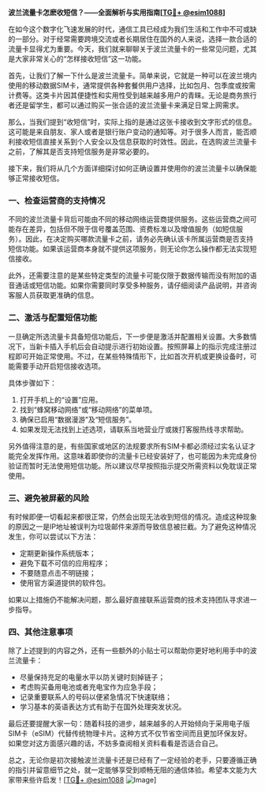 **波兰流量卡怎麽收短信？——全面解析与实用指南[[TG💪+ @esim1088](https://t.me/s/esim1088)]**

在如今这个数字化飞速发展的时代，通信工具已经成为我们生活和工作中不可或缺的一部分。对于经常需要跨境交流或者长期居住在国外的人来说，选择一款合适的流量卡显得尤为重要。今天，我们就来聊聊关于波兰流量卡的一些常见问题，尤其是大家非常关心的“怎样接收短信”这一功能。

首先，让我们了解一下什么是波兰流量卡。简单来说，它就是一种可以在波兰境内使用的移动数据SIM卡，通常提供各种套餐供用户选择，比如包月、包季度或按需计费等。这类卡片因其便捷性和实用性受到越来越多用户的青睐。无论是商务旅行者还是留学生，都可以通过购买一张合适的波兰流量卡来满足日常上网需求。

那么，当我们提到“收短信”时，实际上指的是通过这张卡接收到文字形式的信息。这可能是来自朋友、家人或者是银行账户变动的通知等。对于很多人而言，能否顺利接收短信直接关系到个人安全以及信息获取的时效性。因此，在选购波兰流量卡之前，了解其是否支持短信服务是非常必要的。

接下来，我们将从几个方面详细探讨如何正确设置并使用你的波兰流量卡以确保能够正常接收短信。

### 一、检查运营商的支持情况

不同的波兰流量卡背后可能由不同的移动网络运营商提供服务。这些运营商之间可能存在差异，包括但不限于信号覆盖范围、资费标准以及增值服务（如短信服务）。因此，在决定购买哪款流量卡之前，请务必先确认该卡所属运营商是否支持短信功能。如果该运营商本身就不提供这项服务，则无论你怎么操作都无法实现短信接收。

此外，还需要注意的是某些特定类型的流量卡可能仅限于数据传输而没有附加的语音通话或短信功能。如果你需要同时享受多种服务，请仔细阅读产品说明，并咨询客服人员获取更准确的信息。

### 二、激活与配置短信功能

一旦确定所选流量卡具备短信功能后，下一步便是激活并配置相关设置。大多数情况下，当新卡插入手机后会自动提示进行初始设置。按照屏幕上的指示完成注册过程即可开始正常使用。不过，在某些特殊情形下，比如首次开机或更换设备时，可能需要手动开启短信接收选项。

具体步骤如下：
1. 打开手机上的“设置”应用。
2. 找到“蜂窝移动网络”或“移动网络”的菜单项。
3. 确保已启用“数据漫游”及“短信服务”。
4. 如果发现无法找到上述选项，请联系当地营业厅或拨打客服热线寻求帮助。

另外值得注意的是，有些国家或地区的法规要求所有SIM卡都必须经过实名认证才能完全发挥作用。这意味着即使你的流量卡已经安装好了，也可能因为未完成身份验证而暂时无法使用短信功能。所以建议尽早按照指示提交所需资料以免耽误正常使用。

### 三、避免被屏蔽的风险

有时候即便一切看起来都很正常，仍然会出现无法收到短信的情况。造成这种现象的原因之一是IP地址被误判为垃圾邮件来源而导致信息被拦截。为了避免这种情况发生，你可以尝试以下方法：

- 定期更新操作系统版本；
- 避免下载不可信的应用程序；
- 不要随意点击不明链接；
- 使用官方渠道提供的软件包。

如果以上措施仍不能解决问题，那么最好直接联系运营商的技术支持团队寻求进一步指导。

### 四、其他注意事项

除了上述提到的内容之外，还有一些额外的小贴士可以帮助你更好地利用手中的波兰流量卡：

- 尽量保持充足的电量水平以防关键时刻掉链子；
- 考虑购买备用电池或者充电宝作为应急手段；
- 记录重要联系人的号码以便紧急情况下快速联络；
- 学习基本的英语表达方式有助于在国外处理突发状况。

最后还要提醒大家一句：随着科技的进步，越来越多的人开始倾向于采用电子版SIM卡（eSIM）代替传统物理卡片。这种方式不仅节省空间而且更加环保友好。如果您对这方面感兴趣的话，不妨多查阅相关资料看看是否适合自己。

总之，无论你是初次接触波兰流量卡还是已经有了一定经验的老手，只要遵循正确的指引并留意细节之处，就一定能够享受到顺畅无阻的通信体验。希望本文能为大家带来些许启发！[[TG💪+ @esim1088](https://t.me/s/esim1088) ![Image](https://i.postimg.cc/4NQfJmqS/Snipaste-2025-05-13-00-14-12.png)]